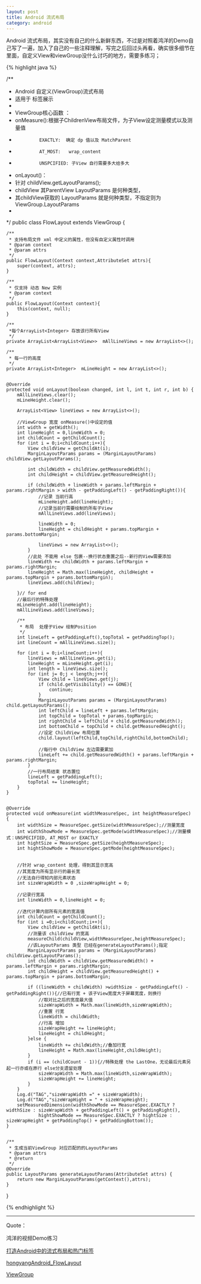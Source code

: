 ```yaml
---
layout: post
title: Android 流式布局
category: android
---
```



Android 流式布局，其实没有自己的什么新鲜东西，不过是对照着鸿洋的Demo自己写了一遍，加入了自己的一些注释理解，写完之后回过头再看，确实很多细节在里面，自定义View和viewGroup没什么讨巧的地方，需要多练习；

{% highlight java %}

/**
 * Android 自定义(ViewGroup)流式布局
 *   适用于 标签展示
 *
 * ViewGroup核心函数 ：
 * onMeasure():根据子ChildrenView布局文件，为子View设定测量模式以及测量值
 *              EXACTLY:  确定 dp 值以及 MatchParent
 *              AT_MOST:   wrap_content
 *              UNSPCIFIED: 子View 自行需要多大给多大
 * onLayout()：
 * 针对 childView.getLayoutParams();
 * childView 其ParentView LayoutParams 是何种类型，
 * 其childView获取的 LayoutParams 就是何种类型，不指定则为ViewGroup.LayoutParams
 *
 */
public class FlowLayout extends ViewGroup {

    /**
     * 支持布局文件 xml 中定义的属性，但没有自定义属性时调用
     * @param context
     * @param attrs
     */
    public FlowLayout(Context context,AttributeSet attrs){
        super(context, attrs);
    }

    /**
     * 仅支持 动态 New 实例
     * @param context
     */
    public FlowLayout(Context context){
        this(context, null);
    }

    /**
     *每个ArrayList<Integer> 存放该行所有View
     */
    private ArrayList<ArrayList<View>>  mAllLineViews = new ArrayList<>();

    /**
     * 每一行的高度
     */
    private ArrayList<Integer>  mLineHeight = new ArrayList<>();


    @Override
    protected void onLayout(boolean changed, int l, int t, int r, int b) {
        mAllLineViews.clear();
        mLineHeight.clear();

        ArrayList<View> lineViews = new ArrayList<>();

        //ViewGroup 宽度 onMeasure()中设定的值
        int width = getWidth();
        int lineHeight = 0,lineWidth = 0;
        int childCount = getChildCount();
        for (int i = 0;i<childCount;i++){
            View childView = getChildAt(i);
            MarginLayoutParams params = (MarginLayoutParams) childView.getLayoutParams();

            int childWidth = childView.getMeasuredWidth();
            int childHeight = childView.getMeasuredHeight();

            if (childWidth + lineWidth + params.leftMargin + params.rightMargin > width - getPaddingLeft() - getPaddingRight()){
                //记录 当前行高
                mLineHeight.add(lineHeight);
                //记录当前行需要绘制的所有子View
                mAllLineViews.add(lineViews);

                lineWidth = 0;
                lineHeight = childHeight + params.topMargin + params.bottomMargin;

                lineViews = new ArrayList<>();
            }
            //此处 不能用 else 包裹--换行状态重置之后--新行的View需要添加
            lineWidth += childWidth + params.leftMargin + params.rightMargin;
            lineHeight = Math.max(lineHeight, childHeight + params.topMargin + params.bottomMargin);
            lineViews.add(childView);

        }// for end
        //最后行的特殊处理
        mLineHeight.add(lineHeight);
        mAllLineViews.add(lineViews);

        /**
         * 布局  处理子View 绘制Position
         */
        int lineLeft = getPaddingLeft(),topTotal = getPaddingTop();
        int lineCount = mAllLineViews.size();

        for (int i = 0;i<lineCount;i++){
            lineViews = mAllLineViews.get(i);
            lineHeight = mLineHeight.get(i);
            int length = lineViews.size();
            for (int j= 0;j < length;j++){
                View child = lineViews.get(j);
                if (child.getVisibility() == GONE){
                    continue;
                }
                MarginLayoutParams params = (MarginLayoutParams) child.getLayoutParams();
                int leftChild = lineLeft + params.leftMargin;
                int topChild = topTotal + params.topMargin;
                int rightChild = leftChild + child.getMeasuredWidth();
                int bottomChild = topChild + child.getMeasuredHeight();
                //设定 ChildView 布局位置
                child.layout(leftChild,topChild,rightChild,bottomChild);

                //每行中 ChildView 左边需要累加
                lineLeft += child.getMeasuredWidth() + params.leftMargin + params.rightMargin;
            }
            //一行布局结束 状态置位
            lineLeft = getPaddingLeft();
            topTotal += lineHeight;
        }
    }


    @Override
    protected void onMeasure(int widthMeasureSpec, int heightMeasureSpec) {
        int widthSize = MeasureSpec.getSize(widthMeasureSpec);//测量宽度
        int widthShowMode = MeasureSpec.getMode(widthMeasureSpec);//测量模式：UNSPECIFIED, AT_MOST or EXACTLY
        int hightSize = MeasureSpec.getSize(heightMeasureSpec);
        int hightShowMode = MeasureSpec.getMode(heightMeasureSpec);


        //针对 wrap_content 处理，得到其显示宽高
        //其宽度为所有显示行的最长宽
        //无法自行得知内部元素状态
        int sizeWrapWidth = 0 ,sizeWrapHeight = 0;

        //记录行宽高
        int lineWidth = 0,lineHeight = 0;

        //迭代计算内部所有元素的宽高值
        int childCount = getChildCount();
        for (int i =0;i<childCount;i++){
            View childView = getChildAt(i);
            //测量该 childView 的宽高
            measureChild(childView,widthMeasureSpec,heightMeasureSpec);
            //该LayoutParams 类型 已经在generateLayoutParams();指定
            MarginLayoutParams params = (MarginLayoutParams) childView.getLayoutParams();
            int childWidth = childView.getMeasuredWidth() + params.leftMargin + params.rightMargin;
            int childHeight = childView.getMeasuredHeight() + params.topMargin + params.bottomMargin;

            if ((lineWidth + childWidth) >widthSize - getPaddingLeft() - getPaddingRight()){//已有行宽 + 该子View宽度大于屏幕宽度，则换行
                //取对比之后的宽度最大值
                sizeWrapWidth = Math.max(lineWidth,sizeWrapWidth);
                //重置 行宽
                lineWidth = childWidth;
                //行高 增加
                sizeWrapHeight += lineHeight;
                lineHeight = childHeight;
            }else {
                lineWidth += childWidth;//叠加行宽
                lineHeight = Math.max(lineHeight,childHeight);
            }
            if (i == (childCount - 1)){//特殊处理 the LastOne，无论最后元素另起一行亦或在原行 else分支遗留处理
                sizeWrapWidth = Math.max(lineWidth,sizeWrapWidth);
                sizeWrapHeight += lineHeight;
            }
        }
        Log.d("TAG","sizeWrapWidth =" + sizeWrapWidth);
        Log.d("TAG","sizeWrapHight = " + sizeWrapHeight);
        setMeasuredDimension(widthShowMode == MeasureSpec.EXACTLY ? widthSize : sizeWrapWidth + getPaddingLeft() + getPaddingRight(),
                hightShowMode == MeasureSpec.EXACTLY ? hightSize : sizeWrapHeight + getPaddingTop() + getPaddingBottom());
    }


    /**
     * 生成当前ViewGroup 对应匹配的的LayoutParams
     * @param attrs
     * @return
     */
    @Override
    public LayoutParams generateLayoutParams(AttributeSet attrs) {
        return new MarginLayoutParams(getContext(),attrs);
    }
}

{% endhighlight %}




---

Quote：

鸿洋的视频Demo练习

[打造Android中的流式布局和热门标签](http://www.imooc.com/learn/237)

[hongyangAndroid_FlowLayout](https://github.com/hongyangAndroid/FlowLayout)

[ViewGroup](http://developer.android.com/reference/android/view/ViewGroup.html)